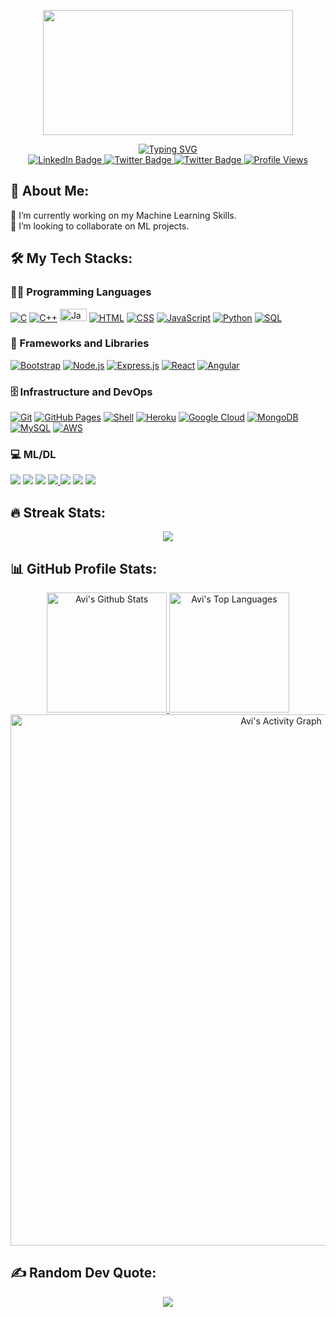 <!-- Intro Section  -->
<p align="center"><img src="https://media.giphy.com/media/dWesBcTLavkZuG35MI/giphy.gif" width="400" height="200"  /></p>
<div id="about-me" align="center">
<a href="https://git.io/typing-svg"><img src="https://readme-typing-svg.demolab.com?font=Roboto+Condensed&weight=500&size=25&duration=4000&pause=500&color=EB5775&center=true&vCenter=true&width=550&lines=Hi%2C+I'm+Avi+Agnihotri!;I+am+a+developing+ML+Enthusiast." alt="Typing SVG" /></a>
</div>

<!-- Social Media -->
<div id="badges" align="center">
  <a href="https://www.linkedin.com/in/avi-agnihotri-564016204/">
    <img src="https://img.shields.io/badge/LinkedIn-%230077B5.svg?style=for-the-badge&logo=linkedin&logoColor=white" alt="LinkedIn Badge">
  </a>
  <a href="https://twitter.com/TheAviAgnihotri">
    <img src="https://img.shields.io/badge/Twitter-%231DA1F2.svg?style=for-the-badge&logo=twitter&logoColor=white" alt="Twitter Badge">
  </a>
  <a href="https://www.instagram.com/_avi.agnihotri_/">
    <img src="https://img.shields.io/badge/Instagram-%23E4405F.svg?style=for-the-badge&logo=Instagram&logoColor=white" alt="Twitter Badge">
  </a>
  <a href="#"><img src="https://komarev.com/ghpvc/?username=AviAgnihotri&style=for-the-badge&color=red" alt="Profile Views"></a>
</div> 

## 💫 About Me:
🔭 I’m currently working on my Machine Learning Skills.<br>👯 I’m looking to collaborate on ML projects.

<!--
## 🌐 Socials:
[![LinkedIn](https://img.shields.io/badge/LinkedIn-%230077B5.svg?logo=linkedin&logoColor=white)]([https://linkedin.com/in/AviAgnihotri](https://www.linkedin.com/in/avi-agnihotri-564016204/)) 
-->

## 🛠️ My Tech Stacks:
 <h3>👨‍💻 Programming Languages</h3>
 <p>
  <a href="#"><img alt="C" src="https://img.shields.io/badge/-C-283593?style=flat-square&logo=c&logoColor=white"></a>
  <a href="#"><img alt="C++" src="https://img.shields.io/badge/-C++-00549D?style=flat-square&logo=cplusplus&logoColor=white"></a>
  <a href="#"><img alt="Java" width="43px" height="20px" src="https://img.shields.io/badge/java-%23ED8B00.svg?style=flat-square&logo=java&logoColor=white""></a>
  <a href="#"><img alt="HTML" src="https://img.shields.io/badge/-HTML-E34F26.svg?style=flat-square&logo=html5&logoColor=white"></a>
  <a href="#"><img alt="CSS" src="https://img.shields.io/badge/-CSS-264de4.svg?style=flat-square&logo=css3&logoColor=white"></a>
  <a href="#"><img alt="JavaScript" src="https://img.shields.io/badge/-JavaScript-F7DF1E.svg?style=flat-square&logo=javascript&logoColor=black"></a>
  <a href="#"><img alt="Python" src="https://img.shields.io/badge/Python-14354C.svg?style=flat-square&logo=python&logoColor=yellow"></a>
  <a href="#"><img alt="SQL" src="https://custom-icon-badges.demolab.com/badge/SQL-025E8C.svg?style=flat-square&logo=database&logoColor=white"></a>
 </p>
 <h3>🧰 Frameworks and Libraries</h3>
 <p>
  <a href="#"><img alt="Bootstrap" src="https://img.shields.io/badge/Bootstrap-7952B3.svg?style=flat-square&logo=bootstrap&logoColor=white"></a>
  <a href="#"><img alt="Node.js" src="https://img.shields.io/badge/Node.js-43853D.svg?style=flat-square&logo=node.js&logoColor=white"></a>
  <a href="#"><img alt="Express.js" src="https://img.shields.io/badge/Express.js-404d59.svg?style=flat-square&logo=express&logoColor=white"></a>
  <a href="#"><img alt="React" src="https://img.shields.io/badge/React-20232a.svg?style=flat-square&logo=react&logoColor=%2361DAFB"></a>
  <a href="#"><img alt="Angular" src="https://img.shields.io/badge/Angular-dd1b16.svg?style=flat-square&logo=angular&logoColor=white"></a>
 </p>
 <h3>🗄️ Infrastructure and DevOps</h3>
  <p>
    <a href="#"><img alt="Git" src="https://img.shields.io/badge/Git-F05033.svg?style=flat-square&logo=git&logoColor=white"></a>
    <a href="#"><img alt="GitHub Pages" src="https://img.shields.io/badge/GitHub%20Pages-327FC7.svg?style=flat-square&logo=github&logoColor=white"></a>
    <a href="#"><img alt="Shell" src="https://img.shields.io/badge/shell_script-%23121011.svg?style=flat-square&logo=gnu-bash&logoColor=white"></a>
    <a href="#"><img alt="Heroku" src="https://img.shields.io/badge/Heroku-430098.svg?style=flat-square&logo=heroku&logoColor=white"></a>
    <a href="#"><img alt="Google Cloud" src="https://img.shields.io/badge/Google%20Cloud-%234285F4.svg?style=flat-square&logo=google-cloud&logoColor=white"></a>
    <a href="#"><img alt="MongoDB" src ="https://img.shields.io/badge/MongoDB-4ea94b.svg?style=flat-square&logo=mongodb&logoColor=white"></a>
    <a href="#"><img alt="MySQL" src="https://img.shields.io/badge/MySQL-00f.svg?style=flat-square&logo=mysql&logoColor=white"></a>
    <a href="#"><img alt="AWS" src="https://img.shields.io/badge/AWS-010101.svg?style=flat-square&logo=amazon&logoColor=%23FF9900"></a>
  </p>
 <h3>💻 ML/DL</h3>
 <p>
  <a href="#"><img src="https://img.shields.io/badge/pandas-%23150458.svg?style=flat-square&logo=pandas&logoColor=white" /></a> 
  <a href="#"><img src="https://img.shields.io/badge/numpy-%23013243.svg?style=flat-square&logo=numpy&logoColor=white" /></a>  
  <a href="#"><img src="https://img.shields.io/badge/Plotly-%233F4F75.svg?style=flat-square&logo=plotly&logoColor=white" /></a> 
  <a href="#"><img src="https://img.shields.io/badge/SciPy-%230C55A5.svg?style=flat-square&logo=scipy&logoColor=%white" /> </a>
  <a href="#"><img src="https://img.shields.io/badge/PyTorch-%23EE4C2C.svg?style=flat-square&logo=PyTorch&logoColor=white" /></a>
  <a href="#"><img src="https://img.shields.io/badge/Keras-%23D00000.svg?style=flat-square&logo=Keras&logoColor=white" /></a>  
  <a href="#"><img src="https://img.shields.io/badge/TensorFlow-%23FF6F00.svg?style=flat-square&logo=TensorFlow&logoColor=white" /></a>

  
 </p>
 
<!--
## 💻 Tech Stack:
![C](https://img.shields.io/badge/c-%2300599C.svg?style=flat-square&logo=c&logoColor=white) ![C++](https://img.shields.io/badge/c++-%2300599C.svg?style=flat-square&logo=c%2B%2B&logoColor=white) ![CSS3](https://img.shields.io/badge/css3-%231572B6.svg?style=flat-square&logo=css3&logoColor=white) ![HTML5](https://img.shields.io/badge/html5-%23E34F26.svg?style=flat-square&logo=html5&logoColor=white) ![JavaScript](https://img.shields.io/badge/javascript-%23323330.svg?style=flat-square&logo=javascript&logoColor=%23F7DF1E) ![Python](https://img.shields.io/badge/python-3670A0?style=flat-square&logo=python&logoColor=ffdd54)
-->

<!-- Github Activities -->
## 🔥 Streak Stats:
 <div align='center'>
 <a href="https://github.com/DenverCoder1/github-readme-streak-stats">
  <p><img src="https://streak-stats.demolab.com?user=AviAgnihotri&theme=monokai-metallian&hide_border=true&mode=daily&fire=DD2727"></p>
</a>
  </div>
  
 ## 📊 GitHub Profile Stats:
 
 <div align='center'>
 <a href="https://github.com/anuraghazra/github-readme-stats">
  <img alt="Avi's Github Stats" src="https://denvercoder1-github-readme-stats.vercel.app/api/?username=AviAgnihotri&show_icons=true&include_all_commits=true&count_private=true&theme=react&hide_border=true&bg_color=1F222E&title_color=F85D7F&icon_color=F8D866" height="192px">
</a> 
<a href="https://github.com/anuraghazra/github-readme-stats">
 <img alt="Avi's Top Languages" src="https://github-readme-stats.vercel.app/api/top-langs/?username=AviAgnihotri&langs_count=8&layout=compact&theme=react&hide_border=true&bg_color=1F222E&title_color=F85D7F&icon_color=F8D866&hide=Jupyter%20Notebook" height="192px">
</a>
<a href="https://github.com/ashutosh00710/github-readme-activity-graph">
 <img alt="Avi's Activity Graph" src="https://github-readme-activity-graph.cyclic.app/graph/?username=AviAgnihotri&bg_color=1F222E&color=F8D866&line=F85D7F&point=FFFFFF&hide_border=true" width="850px">
</a> 
 </div>
 
<!-- 
# 📊 GitHub Stats:
![](https://github-readme-stats.vercel.app/api?username=AviAgnihotri&theme=jolly&hide_border=false&include_all_commits=true&count_private=true)<br/>
![](https://github-readme-streak-stats.herokuapp.com/?user=AviAgnihotri&theme=jolly&hide_border=false)<br/>
![](https://github-readme-stats.vercel.app/api/top-langs/?username=AviAgnihotri&theme=jolly&hide_border=false&include_all_commits=true&count_private=true&layout=compact)
-->

## ✍️ Random Dev Quote:
<div align='center'>
  
![](https://quotes-github-readme.vercel.app/api?type=horizontal&theme=radical)
  
</div>
<!-- Proudly created with GPRM ( https://gprm.itsvg.in ) -->
